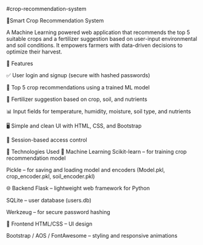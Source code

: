 #crop-recommendation-system

🌾Smart Crop Recommendation System

A Machine Learning powered web application that recommends the top 5 suitable crops and a fertilizer suggestion based on user-input environmental and soil conditions. It empowers farmers with data-driven decisions to optimize their harvest.



🚀 Features

✅ User login and signup (secure with hashed passwords)

🌱 Top 5 crop recommendations using a trained ML model

🧪 Fertilizer suggestion based on crop, soil, and nutrients

📊 Input fields for temperature, humidity, moisture, soil type, and nutrients

🖥️ Simple and clean UI with HTML, CSS, and Bootstrap

🔐 Session-based access control



🧠 Technologies Used
🎯 Machine Learning
Scikit-learn – for training crop recommendation model

Pickle – for saving and loading model and encoders (Model.pkl, crop_encoder.pkl, soil_encoder.pkl)

🌐 Backend
Flask – lightweight web framework for Python

SQLite – user database (users.db)

Werkzeug – for secure password hashing

🎨 Frontend
HTML/CSS – UI design

Bootstrap / AOS / FontAwesome – styling and responsive animations

